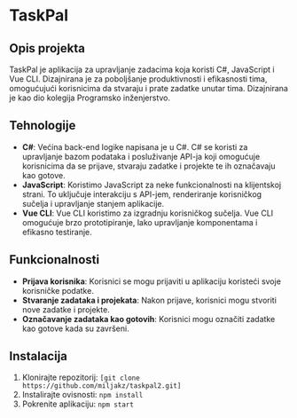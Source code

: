 # TaskPal

## Opis projekta

TaskPal je aplikacija za upravljanje zadacima koja koristi C#, JavaScript i Vue CLI. Dizajnirana je za poboljšanje produktivnosti i efikasnosti tima, omogućujući korisnicima da stvaraju i prate zadatke unutar tima. Dizajnirana je kao dio kolegija Programsko inženjerstvo.

## Tehnologije

- **C#**: Većina back-end logike napisana je u C#. C# se koristi za upravljanje bazom podataka i posluživanje API-ja koji omogućuje korisnicima da se prijave, stvaraju zadatke i projekte te ih označavaju kao gotove.
- **JavaScript**: Koristimo JavaScript za neke funkcionalnosti na klijentskoj strani. To uključuje interakciju s API-jem, renderiranje korisničkog sučelja i upravljanje stanjem aplikacije.
- **Vue CLI**: Vue CLI koristimo za izgradnju korisničkog sučelja. Vue CLI omogućuje brzo prototipiranje, lako upravljanje komponentama i efikasno testiranje.

## Funkcionalnosti

- **Prijava korisnika**: Korisnici se mogu prijaviti u aplikaciju koristeći svoje korisničke podatke.
- **Stvaranje zadataka i projekata**: Nakon prijave, korisnici mogu stvoriti nove zadatke i projekte.
- **Označavanje zadataka kao gotovih**: Korisnici mogu označiti zadatke kao gotove kada su završeni.

## Instalacija

1. Klonirajte repozitorij: `[git clone https://github.com/miljakz/taskpal2.git]`
2. Instalirajte ovisnosti: `npm install`
3. Pokrenite aplikaciju: `npm start`

